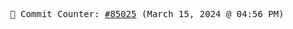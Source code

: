 <p align="center">
    <samp>
        📮 Commit Counter: <a href="https://github.com/Javascript-void0/Javascript-void0/commits/main">#85025</a> (March 15, 2024 @ 04:56 PM)
    </samp>
</p>